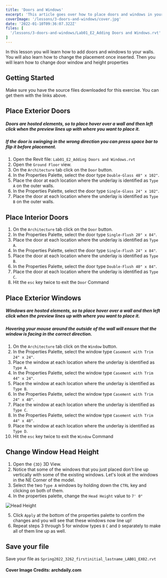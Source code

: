```yaml
---
title: 'Doors and Windows'
excerpt: 'This article goes over how to place doors and windows in your walls.'
coverImage: '/lessons/3-doors-and-windows/cover.jpg'
date: '2022-01-10T09:36:07.322Z'
files: [
  '/lessons/3-doors-and-windows/Lab01_E2_Adding Doors and Windows.rvt'
]
---
```


In this lesson you will learn how to add doors and windows to your walls. You will also learn how to change the placement once inserted. Then you will learn how to change door window and height properties

## Getting Started

Make sure you have the source files downloaded for this exercise. You can get them with the links above.

## Place Exterior Doors

##### Doors are hosted elements, so to place hover over a wall and then left click when the preview lines up with where you want to place it.
##### If the door is swinging in the wrong direction you can press space bar to flip it before placement.

1. Open the Revit file: ``Lab01_E2_Adding Doors and Windows.rvt``
2. Open the ``Ground Floor`` view.
3. On the ``Architecture`` tab click on the ``Door`` button.
4. In the Properties Palette, select the door type ``Double-Glass 48" x 102"``.
5. Place the door at each location where the underlay is identified as ``Type A`` on the outer walls.
6. In the Properties Palette, select the door type ``Single-Glass 24" x 102"``.
5. Place the door at each location where the underlay is identified as ``Type B`` on the outer walls.

## Place Interior Doors

1. On the ``Architecture`` tab click on the ``Door`` button.
2. In the Properties Palette, select the door type ``Single-Flush 20" x 84"``.
3. Place the door at each location where the underlay is identified as ``Type A``.
4. In the Properties Palette, select the door type ``Single-Flush 24" x 84"``.
5. Place the door at each location where the underlay is identified as ``Type B``.
6. In the Properties Palette, select the door type ``Double-Flush 40" x 84"``.
7. Place the door at each location where the underlay is identified as ``Type C``.
10. Hit the ``esc`` key twice to exit the ``Door`` Command

## Place Exterior Windows

##### Windows are hosted elements, so to place hover over a wall and then left click when the preview lines up with where you want to place it.
##### Hovering your mouse around the outside of the wall will ensure that the window is facing in the correct direction.

1. On the ``Architecture`` tab click on the ``Window`` button.
2. In the Properties Palette, select the window type ``Casement with Trim 24" x 24"``.
3. Place the window at each location where the underlay is identified as ``Type A``.
4. In the Properties Palette, select the window type ``Casement with Trim 44" x 24"``.
5. Place the window at each location where the underlay is identified as ``Type B``.
6. In the Properties Palette, select the window type ``Casement with Trim 24" x 48"``.
7. Place the window at each location where the underlay is identified as ``Type C``.
8. In the Properties Palette, select the window type ``Casement with Trim 44" x 48"``.
9. Place the window at each location where the underlay is identified as ``Type D``.
10. Hit the ``esc`` key twice to exit the ``Window`` Command

## Change Window Head Height

1. Open the ``{3D}`` 3D View.
2. Notice that some of the windows that you just placed don't line up vertically with some of the existing windows. Let's look at the windows in the NE Corner of the model.
3. Select the two ``Type A`` windows by holding down the ``CTRL`` key and clicking on both of them.
4. In the properties palette, change the ``Head Height`` value to ``7' 0"``

![Head Height](/lessons/3-doors-and-windows/window-corner.png)

5. Click ``Apply`` at the bottom of the properties palette to confirm the changes and you will see that these windows now line up!
6. Repeat steps 3 through 5 for window types ``B`` ``C`` and ``D`` separately to make all of them line up as well.

## Save your file

Save your file as ``Spring2022_3262_firstinitial_lastname_LAB01_EX02.rvt``

#### Cover Image Credits: archdaily.com